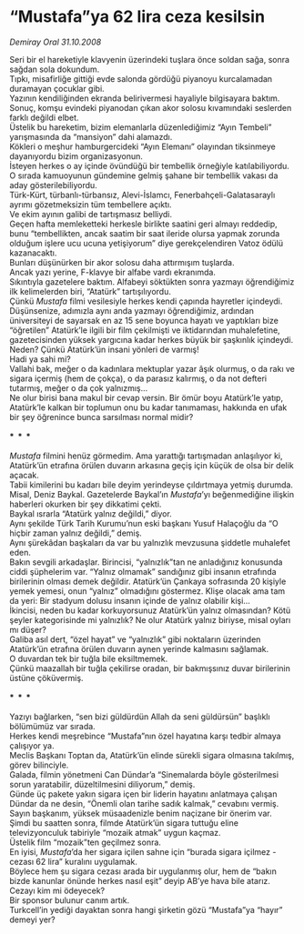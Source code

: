 # “Mustafa”ya 62 lira ceza kesilsin

*Demiray Oral 31.10.2008*

<div class="taraf_structure_2col_1zq">
<div class="margen_n">



 <p>Seri bir el hareketiyle klavyenin üzerindeki tuşlara önce soldan sağa, sonra sağdan sola dokundum.<br/>Tıpkı, misafirliğe gittiği evde salonda gördüğü piyanoyu kurcalamadan duramayan çocuklar gibi.<br/>Yazının kendiliğinden ekranda belirivermesi hayaliyle bilgisayara baktım. <br/>Sonuç, komşu evindeki piyanodan çıkan akor solosu kıvamındaki seslerden farklı değildi elbet.<br/>Üstelik bu hareketim, bizim elemanlarla düzenlediğimiz “Ayın Tembeli” yarışmasında da “mansiyon” dahi alamazdı.<br/>Kökleri o meşhur hamburgercideki “Ayın Elemanı” olayından tiksinmeye dayanıyordu bizim organizasyonun.<br/>İsteyen herkes o ay içinde övündüğü bir tembellik örneğiyle katılabiliyordu.<br/>O sırada kamuoyunun gündemine gelmiş şahane bir tembellik vakası da aday gösterilebiliyordu.<br/>Türk-Kürt, türbanlı-türbansız, Alevi-İslamcı, Fenerbahçeli-Galatasaraylı ayrımı gözetmeksizin tüm tembellere açıktı.<br/>Ve ekim ayının galibi de tartışmasız belliydi.<br/>Geçen hafta memleketteki herkesle birlikte saatini geri almayı reddedip, bunu “tembellikten, ancak saatim bir saat ileride olursa yapmak zorunda olduğum işlere ucu ucuna yetişiyorum” diye gerekçelendiren Vatoz ödülü kazanacaktı.<br/>Bunları düşünürken bir akor solosu daha attırmışım tuşlarda.<br/>Ancak yazı yerine, F-klavye bir alfabe vardı ekranımda.<br/>Sıkıntıyla gazetelere baktım. Alfabeyi söktükten sonra yazmayı öğrendiğimiz ilk kelimelerden biri, “Atatürk” tartışılıyordu.<br/>Çünkü <i>Mustafa</i> filmi vesilesiyle herkes kendi çapında hayretler içindeydi.<br/>Düşünsenize, adımızla aynı anda yazmayı öğrendiğimiz, ardından üniversiteyi de sayarsak en az 15 sene boyunca hayatı ve yaptıkları bize “öğretilen” Atatürk’le ilgili bir film çekilmişti ve iktidarından muhalefetine, gazetecisinden yüksek yargıcına kadar herkes büyük bir şaşkınlık içindeydi.<br/>Neden? Çünkü Atatürk’ün insani yönleri de varmış!<br/>Hadi ya sahi mi?<br/>Vallahi bak, meğer o da kadınlara mektuplar yazar âşık olurmuş, o da rakı ve sigara içermiş (hem de çokça), o da parasız kalırmış, o da not defteri tutarmış, meğer o da çok yalnızmış...<br/>Ne olur birisi bana makul bir cevap versin. Bir ömür boyu Atatürk’le yatıp, Atatürk’le kalkan bir toplumun onu bu kadar tanımaması, hakkında en ufak bir şey öğrenince bunca sarsılması normal midir?<br/><br/><strong>*  *  *<br/></strong><br/><i>Mustafa</i> filmini henüz görmedim. Ama yarattığı tartışmadan anlaşılıyor ki, Atatürk’ün etrafına örülen duvarın arkasına geçiş için küçük de olsa bir delik açacak.<br/>Tabii kimilerini bu kadarı bile deyim yerindeyse çıldırtmaya yetmiş durumda.<br/>Misal, Deniz Baykal. Gazetelerde Baykal’ın <i>Mustafa</i>’yı beğenmediğine ilişkin haberleri okurken bir şey dikkatimi çekti.<br/>Baykal ısrarla “Atatürk yalnız değildi,” diyor.<br/>Aynı şekilde Türk Tarih Kurumu’nun eski başkanı Yusuf Halaçoğlu da “O hiçbir zaman yalnız değildi,” demiş.<br/>Aynı şürekâdan başkaları da var bu yalnızlık mevzusuna şiddetle muhalefet eden.<br/>Bakın sevgili arkadaşlar. Birincisi, “yalnızlık”tan ne anladığınız konusunda ciddi şüphelerim var. “Yalnız olmamak” sandığınız gibi insanın etrafında birilerinin olması demek değildir. Atatürk’ün Çankaya sofrasında 20 kişiyle yemek yemesi, onun “yalnız” olmadığını göstermez. Klişe olacak ama tam da yeri: Bir stadyum dolusu insanın içinde de yalnız olabilir kişi...<br/>İkincisi, neden bu kadar korkuyorsunuz Atatürk’ün yalnız olmasından? Kötü şeyler kategorisinde mi yalnızlık? Ne olur Atatürk yalnız biriyse, misal oyları mı düşer? <br/>Galiba asıl dert, “özel hayat” ve “yalnızlık” gibi noktaların üzerinden Atatürk’ün etrafına örülen duvarın aynen yerinde kalmasını sağlamak.<br/>O duvardan tek bir tuğla bile eksiltmemek.<br/>Çünkü maazallah bir tuğla çekilirse oradan, bir bakmışsınız duvar birilerinin üstüne çöküvermiş. <br/><br/><strong>*  *  *</strong><br/><br/>Yazıyı bağlarken, “sen bizi güldürdün Allah da seni güldürsün” başlıklı bölümümüz var sırada.<br/>Herkes kendi meşrebince “Mustafa”nın özel hayatına karşı tedbir almaya çalışıyor ya.<br/>Meclis Başkanı Toptan da, Atatürk’ün elinde sürekli sigara olmasına takılmış, görev bilinciyle.<br/>Galada, filmin yönetmeni Can Dündar’a “Sinemalarda böyle gösterilmesi sorun yaratabilir, düzeltilmesini diliyorum,” demiş. <br/>Günde üç pakete yakın sigara içen bir liderin hayatını anlatmaya çalışan Dündar da ne desin, “Önemli olan tarihe sadık kalmak,” cevabını vermiş.<br/>Sayın başkanım, yüksek müsaadenizle benim naçizane bir önerim var.<br/>Şimdi bu saatten sonra, filmde Atatürk’ün sigara tuttuğu eline televizyonculuk tabiriyle “mozaik atmak” uygun kaçmaz.<br/>Üstelik film “mozaik”ten geçilmez sonra.<br/>En iyisi, <i>Mustafa</i>’da her sigara içilen sahne için “burada sigara içilmez - cezası 62 lira” kuralını uygulamak.<br/>Böylece hem şu sigara cezası arada bir uygulanmış olur, hem de “bakın bizde kanunlar önünde herkes nasıl eşit” deyip AB’ye hava bile atarız.<br/>Cezayı kim mi ödeyecek?<br/>Bir sponsor bulunur canım artık.<br/>Turkcell’in yediği dayaktan sonra hangi şirketin gözü “Mustafa”ya “hayır” demeyi yer?</p>

<br/>


<div id="taraf_not">
</div>

</div>


</div>

